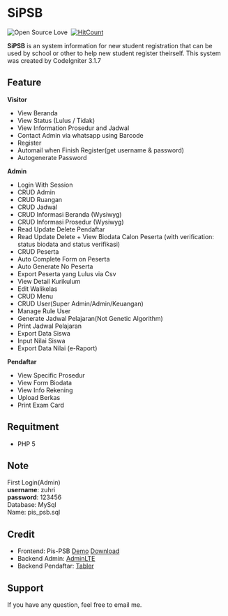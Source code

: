 # SiPSB
![Open Source Love](https://badges.frapsoft.com/os/v1/open-source.svg?v=102)&nbsp;
[![HitCount](http://hits.dwyl.com/muhammadzhuhry/https://githubcom/muhammadzhuhry/SiPSB.svg)](http://hits.dwyl.com/muhammadzhuhry/https://githubcom/muhammadzhuhry/SiPSB)

**SiPSB** is an system information for new student registration that can be used by school or other to help new student register theirself. This system was created by CodeIgniter 3.1.7

Feature
----------
**Visitor**
- View Beranda
- View Status (Lulus / Tidak)
- View Information Prosedur and Jadwal
- Contact Admin via whatsapp using Barcode
- Register
- Automail when Finish Register(get username & password)
- Autogenerate Password

**Admin**
- Login With Session
- CRUD Admin
- CRUD Ruangan
- CRUD Jadwal
- CRUD Informasi Beranda (Wysiwyg)
- CRUD Informasi Prosedur (Wysiwyg)
- Read Update Delete Pendaftar
- Read Update Delete + View Biodata Calon Peserta (with verification: status biodata and status verifikasi)
- CRUD Peserta
- Auto Complete Form on Peserta
- Auto Generate No Peserta
- Export Peserta yang Lulus via Csv
- View Detail Kurikulum
- Edit Walikelas
- CRUD Menu
- CRUD User(Super Admin/Admin/Keuangan)
- Manage Rule User
- Generate Jadwal Pelajaran(Not Genetic Algorithm)
- Print Jadwal Pelajaran
- Export Data Siswa
- Input Nilai Siswa
- Export Data Nilai (e-Raport)

**Pendaftar**
- View Specific Prosedur
- View Form Biodata
- View Info Rekening
- Upload Berkas
- Print Exam Card

Requitment
----------
- PHP 5

Note
---------
First Login(Admin) <br> 
**username**: zuhri <br> 
**password**: 123456 <br>
Database: MySql <br>
Name: pis_psb.sql

Credit
---------
- Frontend: Pis-PSB [Demo](https://muhammadzhuhry.github.io/PSB-Template/) [Download](https://github.com/muhammadzhuhry/PSB-Template)  
- Backend Admin: [AdminLTE](https://github.com/almasaeed2010/AdminLTE)
- Backend Pendaftar: [Tabler](https://github.com/tabler/tabler)

Support
----------
If you have any question, feel free to email me.
